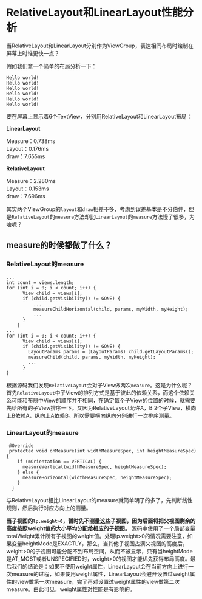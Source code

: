 # RelativeLayout和LinearLayout性能分析

当RelativeLayout和LinearLayout分别作为ViewGroup，表达相同布局时绘制在屏幕上时谁更快一点？

假如我们拿一个简单的布局分析一下：

```
Hello world!
Hello world!
Hello world!
Hello world!
Hello world!
Hello world!
```

要在屏幕上显示着6个TextView，分别用RelativeLayout和LinearLayout布局：

**LinearLayout**

Measure：0.738ms  
Layout：0.176ms  
draw：7.655ms

**RelativeLayout**

Measure：2.280ms  
Layout：0.153ms  
draw：7.696ms

其实两个ViewGroup的`layout`和`draw`相差不多，考虑到误差基本是不分伯仲，但是`RelativeLayout`的`measure`方法却比`LinearLayout`的`measure`方法慢了很多，为啥呢？

## measure的时候都做了什么？

### RelativeLayout的measure

```
...
int count = views.length;
for (int i = 0; i < count; i++) {
      View child = views[i];
      if (child.getVisibility() != GONE) {
	      ...
          measureChildHorizontal(child, params, myWidth, myHeight);
          ...
      }
    }
...
for (int i = 0; i < count; i++) {
      View child = views[i];
      if (child.getVisibility() != GONE) {
        LayoutParams params = (LayoutParams) child.getLayoutParams();
        measureChild(child, params, myWidth, myHeight);
        ...
      }
}
```
根据源码我们发现`RelativeLayout`会对子View做两次`measure`。这是为什么呢？首先`RelativeLayout`中子View的排列方式是基于彼此的依赖关系，而这个依赖关系可能和布局中View的顺序并不相同，在确定每个子View的位置的时候，就需要先给所有的子View排序一下。又因为RelativeLayout允许A，B 2个子View，横向上B依赖A，纵向上A依赖B。所以需要横向纵向分别进行一次排序测量。

### LinearLayout的measure

```
 @Override
 protected void onMeasure(int widthMeasureSpec, int heightMeasureSpec) {
    if (mOrientation == VERTICAL) {
      measureVertical(widthMeasureSpec, heightMeasureSpec);
    } else {
      measureHorizontal(widthMeasureSpec, heightMeasureSpec);
    }
  }
```

与RelativeLayout相比LinearLayout的measure就简单明了的多了，先判断线性规则，然后执行对应方向上的测量。

**当子视图的`lp.weight>0`，暂时先不测量这些子视图，因为后面将把父视图剩余的高度按照weight值的大小平均分配给相应的子视图。** 源码中使用了一个局部变量totalWeight累计所有子视图的weight值。处理lp.weight>0的情况需要注意，如果变量heightMode是EXACTLY，那么，当其他子视图占满父视图的高度后，weight>0的子视图可能分配不到布局空间，从而不被显示，只有当heightMode是AT_MOST或者UNSPECIFIED时，weight>0的视图才能优先获得布局高度。最后我们的结论是：如果不使用weight属性，LinearLayout会在当前方向上进行一次measure的过程，如果使用weight属性，LinearLayout会避开设置过weight属性的view做第一次measure，完了再对设置过weight属性的view做第二次measure。由此可见，weight属性对性能是有影响的。


<!--stackedit_data:
eyJoaXN0b3J5IjpbMzc4NTE5NTQ2XX0=
-->
